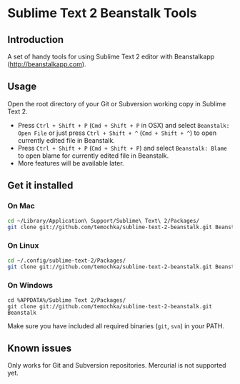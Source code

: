 # Sublime Text 2 Beanstalk Tools #

## Introduction ##

A set of handy tools for using Sublime Text 2 editor with Beanstalkapp (http://beanstalkapp.com).

## Usage ##

Open the root directory of your Git or Subversion working copy in Sublime Text 2.

* Press `Ctrl + Shift + P` (`Cmd + Shift + P` in OSX) and select `Beanstalk: Open File` or just press `Ctrl + Shift + ^` (`Cmd + Shift + ^`) to open currently edited file in Beanstalk.
* Press `Ctrl + Shift + P` (`Cmd + Shift + P`) and select `Beanstalk: Blame` to open blame for currently edited file in Beanstalk.
* More features will be available later.

## Get it installed ##

### On Mac ###

```bash
cd ~/Library/Application\ Support/Sublime\ Text\ 2/Packages/
git clone git://github.com/temochka/sublime-text-2-beanstalk.git Beanstalk
```

### On Linux ###

```bash
cd ~/.config/sublime-text-2/Packages/
git clone git://github.com/temochka/sublime-text-2-beanstalk.git Beanstalk
```

### On Windows ###

```
cd %APPDATA%/Sublime Text 2/Packages/
git clone git://github.com/temochka/sublime-text-2-beanstalk.git Beanstalk
```

Make sure you have included all required binaries (`git`, `svn`) in your PATH.

## Known issues ##

Only works for Git and Subversion repositories. Mercurial is not supported yet.